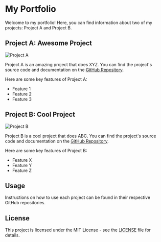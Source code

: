 # My Portfolio

Welcome to my portfolio! Here, you can find information about two of my projects: Project A and Project B.

## Project A: Awesome Project

![Project A](https://your-image-link-for-project-a.com)

Project A is an amazing project that does XYZ. You can find the project's source code and documentation on the [GitHub Repository](https://github.com/your-username/project-a).

Here are some key features of Project A:
- Feature 1
- Feature 2
- Feature 3

## Project B: Cool Project

![Project B](https://your-image-link-for-project-b.com)

Project B is a cool project that does ABC. You can find the project's source code and documentation on the [GitHub Repository](https://github.com/your-username/project-b).

Here are some key features of Project B:
- Feature X
- Feature Y
- Feature Z

## Usage

Instructions on how to use each project can be found in their respective GitHub repositories.

## License

This project is licensed under the MIT License - see the [LICENSE](LICENSE) file for details.


